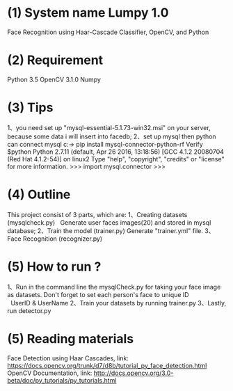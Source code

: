 # (1) System name Lumpy 1.0
Face Recognition using Haar-Cascade Classifier, OpenCV, and Python

# (2) Requirement
Python 3.5
OpenCV 3.1.0
Numpy

# (3) Tips
1、you need set up "mysql-essential-5.1.73-win32.msi" on your server, because some data i will insert into facedb;
2、set up mysql then python can connect mysql
   c:-> pip install mysql-connector-python-rf
   Verify
    $python
    Python 2.7.11 (default, Apr 26 2016, 13:18:56)
    [GCC 4.1.2 20080704 (Red Hat 4.1.2-54)] on linux2
    Type "help", "copyright", "credits" or "license" for more information.
    >>> import mysql.connector
    >>>

# (4) Outline
This project consist of 3 parts, which are:
1、Creating datasets (mysqlcheck.py)
    Generate user faces images(20) and stored in mysql database;
2、Train the model (trainer.py)
    Generate "trainer.yml" file.
3、Face Recognition (recognizer.py)


# (5) How to run ?
1、Run in the command line the mysqlCheck.py for taking your face image as datasets. Don't forget to set each person's face to unique ID  
   UserID & UserName 
2、Train your datasets by running trainer.py
3、Lastly, run detector.py

# (5) Reading materials
   Face Detection using Haar Cascades, link: https://docs.opencv.org/trunk/d7/d8b/tutorial_py_face_detection.html
   OpenCV Documentation, link: http://docs.opencv.org/3.0-beta/doc/py_tutorials/py_tutorials.html
